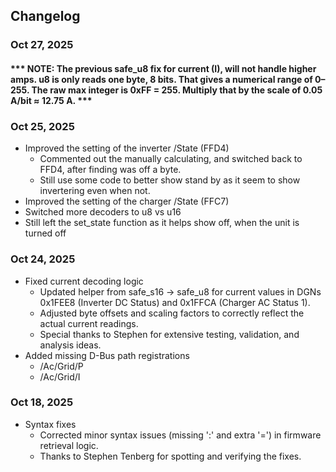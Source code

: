 ## Changelog

### Oct 27, 2025
 #### *** NOTE: The previous safe_u8 fix for current (I), will not handle higher amps.  u8 is only reads one byte, 8 bits.  That gives a numerical range of 0–255.  The raw max integer is 0xFF = 255.  Multiply that by the scale of 0.05 A/bit	≈ 12.75 A.  ***


### Oct 25, 2025
- Improved the setting of the inverter /State  (FFD4)
  - Commented out the manually calculating, and switched back to FFD4, after finding was off a byte. 
  - Still use some code to better show stand by as it seem to show invertering even when not.
- Improved the setting of the charger /State (FFC7)
- Switched more decoders to u8 vs u16 
- Still left the set_state function as it helps show off, when the unit is turned off

### Oct 24, 2025
- Fixed current decoding logic  
  - Updated helper from safe_s16 → safe_u8 for current values in DGNs 0x1FEE8 (Inverter DC Status) and 0x1FFCA (Charger AC Status 1).  
  - Adjusted byte offsets and scaling factors to correctly reflect the actual current readings.  
  - Special thanks to Stephen for extensive testing, validation, and analysis ideas.  
- Added missing D-Bus path registrations  
  - /Ac/Grid/P  
  - /Ac/Grid/I  

### Oct 18, 2025
- Syntax fixes  
  - Corrected minor syntax issues (missing ':' and extra '=') in firmware retrieval logic.  
  - Thanks to Stephen Tenberg for spotting and verifying the fixes.
